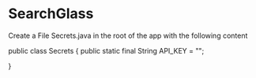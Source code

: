 # SearchGlass
Create a File 
Secrets.java in the root of the app with the following content


public class Secrets {
    public static final String API_KEY = "";

}
